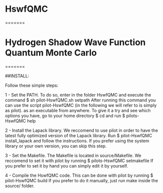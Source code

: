 # HswfQMC
=======

# Hydrogen Shadow Wave Function Quantum Monte Carlo

=======

##INSTALL:

Follow these simple steps:

1 - Set the PATH.
  To do so, enter in the folder HswfQMC and execute the command
    $ sh pilot-HswfQMC.sh setpath
  After running this command you can use the script pilot-HswfQMC (in the following we will refer to is simply as pilot). as an executable from anywhere.
  To give it a try and see which options you have, go to your home directory
    $ cd
  and run
    $ pilots-HswfQMC help

2 - Install the Lapack library.
  We reccomend to use pilot in order to have the latest fully optimized version of the Lapack library.
  Run
    $ pilot-HswfQMC install_lapack
  and follow the instructions.
  If you prefer using the system library or your own version, you can skip this step.
  
3 - Set the Makefile.
  The Makefile is located in source/Makefile. We reccomend to set it with pilot by running
    $ pilots-HswfQMC setmakefile
  If you prefer to set it by hand you can simply edit it by yourself.

4 - Compile the HswfQMC code.
  This can be done with pilot by running
    $ pilot-HswfQMC build
  If you prefer to do it manually, just run make inside the source/ folder.




